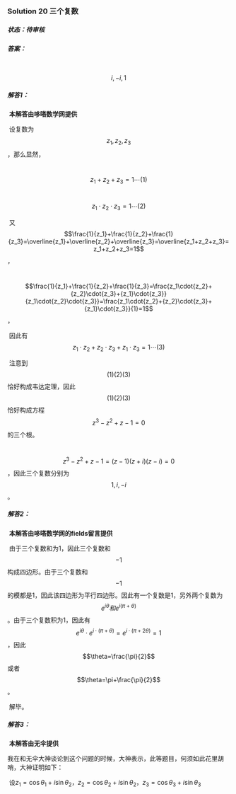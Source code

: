 ### Solution 20 三个复数

##### 状态：待审核

##### 答案：

​    $$i,-i,1$$

##### 解答1：

​    **本解答由哆嗒数学网提供**

​    设复数为$$z_1,z_2,z_3$$，那么显然，

​    $$z_1+z_2+z_3=1\cdots(1)$$

​    $$z_1\cdot{z_2}\cdot{z_3}=1\cdots(2)$$

​    又$$\frac{1}{z_1}+\frac{1}{z_2}+\frac{1}{z_3}=\overline{z_1}+\overline{z_2}+\overline{z_3}=\overline{z_1+z_2+z_3}=z_1+z_2+z_3=1$$，

​    $$\frac{1}{z_1}+\frac{1}{z_2}+\frac{1}{z_3}=\frac{z_1\cdot{z_2}+{z_2}\cdot{z_3}+{z_1}\cdot{z_3}}{z_1\cdot{z_2}\cdot{z_3}}=\frac{z_1\cdot{z_2}+{z_2}\cdot{z_3}+{z_1}\cdot{z_3}}{1}=1$$，

​    因此有$$z_1\cdot{z_2}+{z_2}\cdot{z_3}+{z_1}\cdot{z_3}=1\cdots(3)$$

​    注意到$$(1)(2)(3)$$恰好构成韦达定理，因此$$(1)(2)(3)$$恰好构成方程$$z^3-z^2+z-1=0$$的三个根。

​    $$z^3-z^2+z-1=(z-1)(z+i)(z-i)=0$$，因此三个复数分别为$$1,i,-i$$。

##### 解答2：    

​    **本解答由哆嗒数学网的fields留言提供**

​    由于三个复数和为1，因此三个复数和$$-1$$构成四边形。由于三个复数和$$-1$$的模都是1，因此该四边形为平行四边形。因此有一个复数是1，另外两个复数为$$e^{i\theta}和e^{i(\pi+\theta)}$$。由于三个复数积为1，因此有$$e^{i\theta}\cdot{e^{i\cdot(\pi+\theta)}=e^{i\cdot(\pi+2\theta)}=1}$$，因此$$\theta=\frac{\pi}{2}$$或者$$\theta=\pi+\frac{\pi}{2}$$。

​    解毕。

##### 解答3：

​    **本解答由无伞提供**

​    我在和无伞大神谈论到这个问题的时候，大神表示，此等题目，何须如此花里胡哨，大神证明如下：

​    	设$z_1=\cos{\theta_1}+i\sin{\theta_2}$，$z_2=\cos{\theta_2}+i\sin{\theta_2}$，$z_3=\cos{\theta_3}+i\sin{\theta_3}$

​       